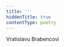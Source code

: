 ```yaml
---
title: ''
hiddenTitle: true
contentType: poetry
---
```


<section>

Vratislavu Brabencovi

</section>

